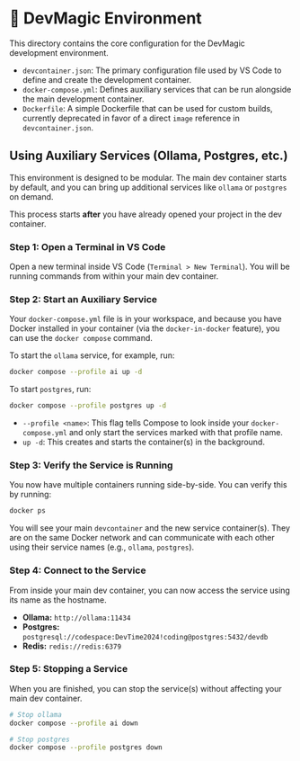 # 🚀 DevMagic Environment

This directory contains the core configuration for the DevMagic development environment.

- `devcontainer.json`: The primary configuration file used by VS Code to define and create the development container.
- `docker-compose.yml`: Defines auxiliary services that can be run alongside the main development container.
- `Dockerfile`: A simple Dockerfile that can be used for custom builds, currently deprecated in favor of a direct `image` reference in `devcontainer.json`.

## Using Auxiliary Services (Ollama, Postgres, etc.)

This environment is designed to be modular. The main dev container starts by default, and you can bring up additional services like `ollama` or `postgres` on demand.

This process starts **after** you have already opened your project in the dev container.

### Step 1: Open a Terminal in VS Code

Open a new terminal inside VS Code (`Terminal > New Terminal`). You will be running commands from within your main dev container.

### Step 2: Start an Auxiliary Service

Your `docker-compose.yml` file is in your workspace, and because you have Docker installed in your container (via the `docker-in-docker` feature), you can use the `docker compose` command.

To start the `ollama` service, for example, run:

```bash
docker compose --profile ai up -d
```

To start `postgres`, run:

```bash
docker compose --profile postgres up -d
```

- `--profile <name>`: This flag tells Compose to look inside your `docker-compose.yml` and only start the services marked with that profile name.
- `up -d`: This creates and starts the container(s) in the background.

### Step 3: Verify the Service is Running

You now have multiple containers running side-by-side. You can verify this by running:

```bash
docker ps
```

You will see your main `devcontainer` and the new service container(s). They are on the same Docker network and can communicate with each other using their service names (e.g., `ollama`, `postgres`).

### Step 4: Connect to the Service

From inside your main dev container, you can now access the service using its name as the hostname.

- **Ollama:** `http://ollama:11434`
- **Postgres:** `postgresql://codespace:DevTime2024!coding@postgres:5432/devdb`
- **Redis:** `redis://redis:6379`

### Step 5: Stopping a Service

When you are finished, you can stop the service(s) without affecting your main dev container.

```bash
# Stop ollama
docker compose --profile ai down

# Stop postgres
docker compose --profile postgres down
```
